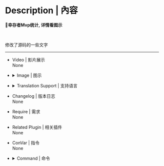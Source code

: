 # Description | 內容
**📌幸存者Mvp统计, 详情看图示**

<br>

修改了源码的一些文字

- - - -
* Video | 影片展示
<br>None

* <details><summary>Image | 图示</summary>

	![survivor_mvp.smx](imgs/01.png) ![survivor_mvp.smx](imgs/02.png)
</details>

* <details><summary>Translation Support | 支持语言</summary>

	```
	简体中文
	```
</details>

* Changelog | 版本日志
<br>None

* Require | 需求
<br>None

* Related Plugin | 相关插件
<br>None

* ConVar | 指令
<br>None

* <details><summary>Command | 命令</summary>

	```SourcePawn
	sm_mvp
	```
</details>